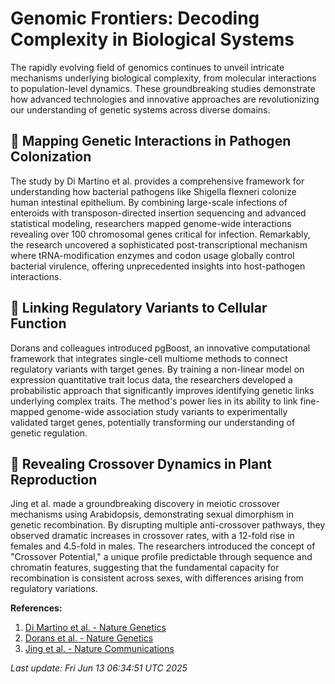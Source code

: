 # Genomic Frontiers: Decoding Complexity in Biological Systems

The rapidly evolving field of genomics continues to unveil intricate mechanisms underlying biological complexity, from molecular interactions to population-level dynamics. These groundbreaking studies demonstrate how advanced technologies and innovative approaches are revolutionizing our understanding of genetic systems across diverse domains.

## 🧬 Mapping Genetic Interactions in Pathogen Colonization

The study by Di Martino et al. provides a comprehensive framework for understanding how bacterial pathogens like Shigella flexneri colonize human intestinal epithelium. By combining large-scale infections of enteroids with transposon-directed insertion sequencing and advanced statistical modeling, researchers mapped genome-wide interactions revealing over 100 chromosomal genes critical for infection. Remarkably, the research uncovered a sophisticated post-transcriptional mechanism where tRNA-modification enzymes and codon usage globally control bacterial virulence, offering unprecedented insights into host-pathogen interactions.

## 🔬 Linking Regulatory Variants to Cellular Function

Dorans and colleagues introduced pgBoost, an innovative computational framework that integrates single-cell multiome methods to connect regulatory variants with target genes. By training a non-linear model on expression quantitative trait locus data, the researchers developed a probabilistic approach that significantly improves identifying genetic links underlying complex traits. The method's power lies in its ability to link fine-mapped genome-wide association study variants to experimentally validated target genes, potentially transforming our understanding of genetic regulation.

## 🌱 Revealing Crossover Dynamics in Plant Reproduction

Jing et al. made a groundbreaking discovery in meiotic crossover mechanisms using Arabidopsis, demonstrating sexual dimorphism in genetic recombination. By disrupting multiple anti-crossover pathways, they observed dramatic increases in crossover rates, with a 12-fold rise in females and 4.5-fold in males. The researchers introduced the concept of "Crossover Potential," a unique profile predictable through sequence and chromatin features, suggesting that the fundamental capacity for recombination is consistent across sexes, with differences arising from regulatory variations.

**References:**

1. [Di Martino et al. - Nature Genetics](https://pubmed.ncbi.nlm.nih.gov/40506541)
2. [Dorans et al. - Nature Genetics](https://pubmed.ncbi.nlm.nih.gov/40506539)
3. [Jing et al. - Nature Communications](https://pubmed.ncbi.nlm.nih.gov/40506457)

*Last update: Fri Jun 13 06:34:51 UTC 2025*
